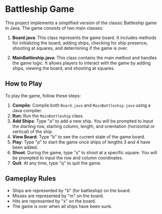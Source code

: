 # Battleship Game

This project implements a simplified version of the classic Battleship game in Java. The game consists of two main classes:

1. **Board.java**: This class represents the game board. It includes methods for initializing the board, adding ships, checking for ship presence, shooting at squares, and determining if the game is over.

2. **MainBattleship.java**: This class contains the main method and handles the game logic. It allows players to interact with the game by adding ships, viewing the board, and shooting at squares.

## How to Play

To play the game, follow these steps:

1. **Compile**: Compile both `Board.java` and `MainBattleship.java` using a Java compiler.
2. **Run**: Run the `MainBattleship` class.
3. **Add Ships**: Type "a" to add a new ship. You will be prompted to input the starting row, starting column, length, and orientation (horizontal or vertical) of the ship.
4. **View Board**: Type "b" to see the current state of the game board.
5. **Play**: Type "p" to start the game once ships of lengths 3 and 4 have been added.
6. **Shoot**: During the game, type "s" to shoot at a specific square. You will be prompted to input the row and column coordinates.
7. **Quit**: At any time, type "q" to quit the game.

## Gameplay Rules

- Ships are represented by "b" (for battleship) on the board.
- Misses are represented by "m" on the board.
- Hits are represented by "x" on the board.
- The game is over when all ships have been sunk.
